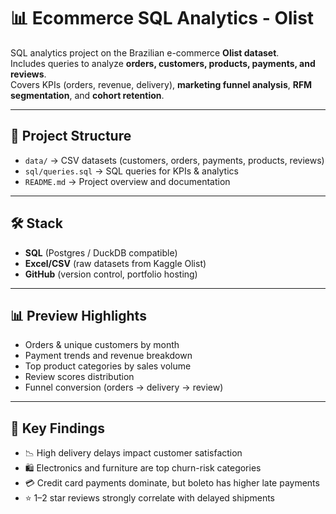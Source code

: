 # 📊 Ecommerce SQL Analytics - Olist  

SQL analytics project on the Brazilian e-commerce **Olist dataset**.  
Includes queries to analyze **orders, customers, products, payments, and reviews**.  
Covers KPIs (orders, revenue, delivery), **marketing funnel analysis**, **RFM segmentation**, and **cohort retention**.  

---

## 📂 Project Structure  

- `data/` → CSV datasets (customers, orders, payments, products, reviews)  
- `sql/queries.sql` → SQL queries for KPIs & analytics  
- `README.md` → Project overview and documentation  

---

## 🛠 Stack  

- **SQL** (Postgres / DuckDB compatible)  
- **Excel/CSV** (raw datasets from Kaggle Olist)  
- **GitHub** (version control, portfolio hosting)  

---

## 📊 Preview Highlights  

- Orders & unique customers by month  
- Payment trends and revenue breakdown  
- Top product categories by sales volume  
- Review scores distribution  
- Funnel conversion (orders → delivery → review)  

---

## 🔑 Key Findings  

- 📉 High delivery delays impact customer satisfaction  
- 🛍️ Electronics and furniture are top churn-risk categories  
- 💳 Credit card payments dominate, but boleto has higher late payments  
- ⭐ 1–2 star reviews strongly correlate with delayed shipments 
